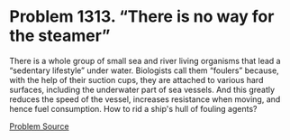 # Problem 1313. “There is no way for the steamer”

There is a whole group of small sea and river living organisms that lead a “sedentary lifestyle” under water. Biologists call them “foulers” because, with the help of their suction cups, they are attached to various hard surfaces, including the underwater part of sea vessels. And this greatly reduces the speed of the vessel, increases resistance when moving, and hence fuel consumption. How to rid a ship's hull of fouling agents?

[Problem Source](https://www.trizland.ru/tasks/5770/)